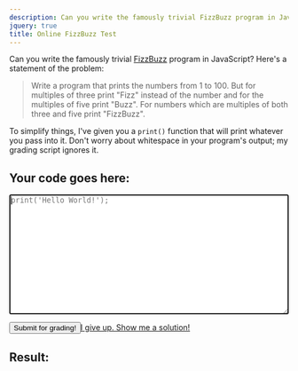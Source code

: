 ```yaml
---
description: Can you write the famously trivial FizzBuzz program in JavaScript?
jquery: true
title: Online FizzBuzz Test
---
```


Can you write the famously trivial [FizzBuzz](http://www.codinghorror.com/blog/2007/02/why-cant-programmers-program.html) program in JavaScript? Here's a statement of the problem:

> Write a program that prints the numbers from 1 to 100. But for multiples of three print "Fizz" instead of the number and for the multiples of five print "Buzz". For numbers which are multiples of both three and five print "FizzBuzz".

To simplify things, I've given you a <code>print()</code> function that will print whatever you pass into it. Don't worry about whitespace in your program's output; my grading script ignores it.

## Your code goes here:

<textarea rows="14" cols="50" style="width:100%" placeholder="print('Hello World!');" autofocus></textarea>

<p><button>Submit for grading!</button><a href="javascript:;" class="grade right">I give up. Show me a solution!</a></p>
<div class="hidden">
  <h2>Result:</h2>
  <p></p>
  <pre></pre>
</div>

<script>
(function() {
  // Wrap variables in object so user doesn't accidentally modify them
  var grader = {
    attempts: 0,
    code: "",
    failNum: -1,
    output: "",
    result: "",
    solution: [],
    solutionShown: 0
  }

  // Append to output string
  function print(line) {
    grader.output += line;
    $(".content pre").append(line + "\n");
  }

  // Generate solution string (using FizzBuzz algorithm itself)
  for (var i = 1; i < 101; ++i) {
    grader.solution.push((i % 3 ? "" : "fizz") + (i % 5 ? "" : "buzz") || i + "");
  }

  // Run and verify
  $(".content button").click(function() {
    var
      index,
      lines,
      message,
      outputLength,
      token;

    grader.attempts += 1;
    grader.failNum = -1;
    grader.output = "";
    grader.result = "<span style='color:#f44'>Fail</span>";
    $(".content pre").html("");

    try {
      // Evaluate input code
      grader.code = $(".content textarea").val();
      eval(grader.code);

      // Format output code
      grader.output = grader.output.replace(/\s/g, "").toLowerCase();
      outputLength = grader.output.length;
      index = 0;

      // Verify correctness
      for (var i = 0; i < 100; ++i) {
        token = grader.solution[i];
        for (var j = 0; j < token.length; ++j) {
          if (outputLength === index || grader.output.charAt(index) != token.charAt(j)) {
            grader.failNum = i + 1;
            break;
          }
          index += 1;
        }
        if (grader.failNum > -1) {
          break;
        }
      }

      // Determine result messages
      if (grader.failNum < 0) {
        lines = (grader.code.trim().match(/\n/g) || []).length + 1;
        grader.result = "<span style='color:#8f7'>Pass</span>";
        message = "Congratulations! You succeeded using " + lines + (lines == 1 ? " line" : " lines") + " of code. Program output is below.";
      } else {
        if (grader.output.length > 0) {
          message = "Oops! The first number that your program failed to handle correctly was " + grader.failNum + ". Program output is below.";
        } else {
          message = "Oops! Your program didn't produce any output. Make sure to use the <code>print()</code> function!";
        }
      }
    } catch (e) {
      message = "Oops! Your code has a <code>" + e.name + "</code>. Program output is below.";
    }

    grader.result = "Attempt " + grader.attempts + ": " + grader.result;

    // Display result messages
    if (grader.attempts > 1) {
      $(".hidden h2").fadeOut("fast", function () {
        $(".hidden h2").html(grader.result);
        $(".hidden h2").fadeIn("fast");
      });
    } else {
      $(".hidden h2").html(grader.result);
    }
    $(".hidden p").html(message);
    $(".hidden").slideDown("fast");
  });

  $(".content a.grade").click(function(e) {
    e.preventDefault();
    if (grader.solutionShown === 0) {
      $(".content textarea").val('for (var i = 1; i <= 100; ++i) {\n  if (i % 15 === 0) {\n    print("FizzBuzz");\n  } else if (i % 3 === 0) {\n    print("Fizz");\n  } else if (i % 5 === 0) {\n    print("Buzz");\n  } else {\n    print(i);\n  }\n}');
      grader.solutionShown = 1;
      $(this).text("Meh. Show me a shorter solution!");
    } else {
      $(".content textarea").val('for(i=0;i++<101;)print((i%3?"":"Fizz")+(i%5?"":"Buzz")||i)');
      $(this).remove();
    }
  });
}());
</script>
